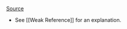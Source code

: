 [Source](https://learning.oreilly.com/library/view/c-in-a/0596001819/re175.html)

- See [[Weak Reference]] for an explanation.



